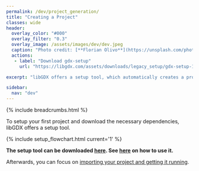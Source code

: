 ```yaml
---
permalink: /dev/project_generation/
title: "Creating a Project"
classes: wide
header:
  overlay_color: "#000"
  overlay_filter: "0.3"
  overlay_image: /assets/images/dev/dev.jpeg
  caption: "Photo credit: [**Florian Olivo**](https://unsplash.com/photos/Ek9Znm8lQ1U)"
  actions:
   - label: "Download gdx-setup"
     url: "https://libgdx.com/assets/downloads/legacy_setup/gdx-setup-1.9.12.jar"

excerpt: "libGDX offers a setup tool, which automatically creates a project and downloads everything necessary."

sidebar:
  nav: "dev"
---
```


{% include breadcrumbs.html %}

To setup your first project and download the necessary dependencies, libGDX offers a setup tool.

{% include setup_flowchart.html current='1' %}

**The setup tool can be downloaded [here](https://libgdx.com/assets/downloads/legacy_setup/gdx-setup-1.9.12.jar). See [here](https://github.com/libgdx/libgdx/wiki/Project-Setup-Gradle) on how to use it.**

Afterwards, you can focus on [importing your project and getting it running](/dev/import_and_running/).

